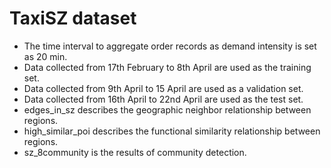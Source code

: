 # TaxiSZ dataset
- The time interval to aggregate order records as demand intensity is set as 20 min.
- Data collected from 17th February to 8th April are used as the training set.
- Data collected from 9th April to 15 April are used as a validation set.
- Data collected from 16th April to 22nd April are used as the test set.
- edges_in_sz describes the geographic neighbor relationship between regions.
- high_similar_poi describes the functional similarity relationship between regions.
- sz_8community is the results of community detection.
